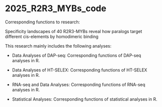 # 2025_R2R3_MYBs_code
Corresponding functions to research:

Specificity landscapes of 40 R2R3-MYBs reveal how paralogs target different cis-elements by homodimeric binding

This research mainly includes the following analyses:

- Data Analyses of DAP-seq: Corresponding functions of DAP-seq analyses in R.

- Data Analyses of HT-SELEX: Corresponding functions of HT-SELEX analyses in R.

- RNA-seq and Data Analyses: Corresponding functions of RNA-seq analyses in R.

- Statistical Analyses: Corresponding functions of statistical analyses in R.
